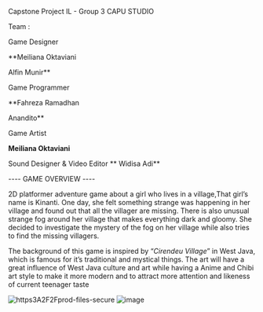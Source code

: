 Capstone Project IL - Group 3 CAPU STUDIO

Team :

Game Designer 

**Meiliana Oktaviani

Alfin Munir**

Game Programmer

**Fahreza Ramadhan

Anandito**

Game Artist

**Meiliana Oktaviani**

Sound Designer & Video Editor
**
Widisa Adi**

---- GAME OVERVIEW ----

2D platformer adventure game about a girl who lives in a village,That girl’s name is Kinanti. One day, she felt something strange was happening in her village and found out that all the villager are missing. There is also unusual strange fog around her village that makes everything dark and gloomy. She decided to investigate the mystery of the fog on her village while also tries to find the missing villagers.

The background of this game is inspired by “*Cirendeu Village*” in West Java, which is famous for it’s traditional and mystical things. The art will have a great influence of West Java culture and art while having a Anime and Chibi art style to make it more modern and to attract more attention and likeness of current teenager taste



![https3A2F2Fprod-files-secure](https://github.com/deSinnner/DummyMV/assets/114314835/344d0f9a-6613-4ebe-85df-bc27841582f5)
![image](https://github.com/deSinnner/DummyMV/assets/114314835/04449cc0-f51e-457f-bd1d-f22fa10eb3e1)
